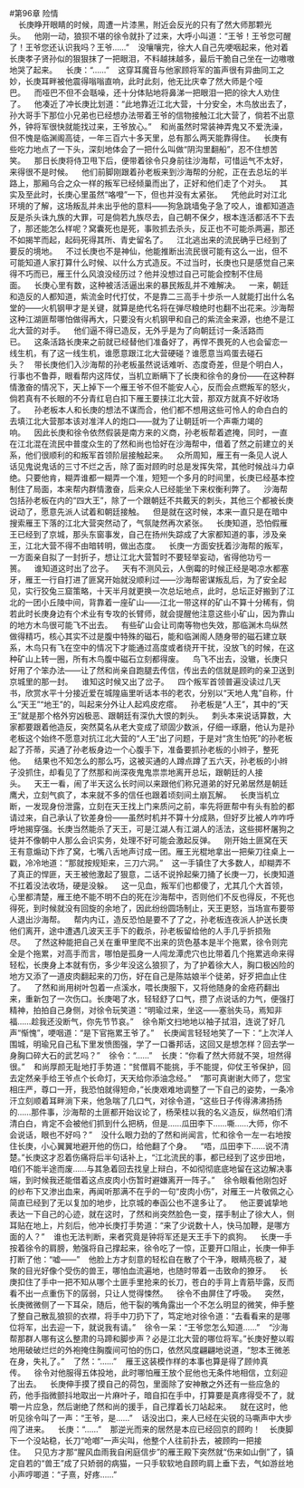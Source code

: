 #第96章 险情<br />    长庚睁开眼睛的时候，周遭一片漆黑，附近会反光的只有了然大师那颗光头。    他刚一动，狼狈不堪的徐令就扑了过来，大呼小叫道：“王爷！王爷您可醒了！王爷您还认识我吗？王爷……”    没嚷嚷完，徐大人自己先哽咽起来，他对着长庚孝子贤孙似的狠狠抹了一把眼泪，不料越抹越多，最后干脆自己坐在一边嗷嗷地哭了起来。    长庚：“……”    这穿耳魔音与他家顾将军的笛声很有异曲同工之妙，长庚耳畔被他震得嗡嗡直响，此时此刻，他无比庆幸了然大师是个哑巴。    而哑巴不但不会聒噪，还十分体贴地将鼻涕一把眼泪一把的徐大人劝住了。    他凑近了冲长庚比划道：“此地靠近江北大营，十分安全，木鸟放出去了，孙大哥手下那位小兄弟也已经想办法带着王爷的信物接触江北大营了，倘若不出意外，钟将军很快就能找过来，王爷放心。”    和尚虽然时常装神弄鬼又不爱洗澡，但不愧是临渊阁高徒，一年三百六十多天里，总有那么两天能靠得住。    长庚有些吃力地点了一下头，深刻地体会了一把什么叫做“阴沟里翻船”，忍不住想苦笑。    那日长庚将侍卫甩下后，便带着徐令只身前往沙海帮，可惜运气不太好，来得很不是时候。    他们前脚刚跟着孙老板来到沙海帮的分舵，正在去总坛的半路上，那厢乌合之众一样的叛军已经倾巢而出了，正好和他们走了个对头。    其实及至此时，长庚心里虽然“咯噔”一下，但也并没有太紧张。    凭他此时对江北环境的了解，这场叛乱并未出乎他的意料——狗急跳墙兔子急了咬人，谁都知道造反是杀头诛九族的大罪，可是倘若九族尽去，自己朝不保夕，根本连活都活不下去了，那还能怎么样呢？窝囊死也是死，事败抓去杀头，反正也不可能杀两遍，那还不如揭竿而起，起码死得其所、青史留名了。    江北逃出来的流民确乎已经到了要反的境地。    不过长庚也不是神仙，他能推断出流民很可能有这么一出，但不可能知道人家打算什么时候、以什么方式造反。不过当时，长庚也只是感觉自己来得不巧而已，雁王什么风浪没经历过？他并没想过自己可能会控制不住局面。    长庚心里有数，这种被活活逼出来的暴民叛乱并不难解决。    一来，朝廷和造反的人都知道，紫流金时代打仗，不是靠二三高手十步杀一人就能打出什么名堂的——火机钢甲才是关键，就算是绝代名将在弹尽粮绝时也翻不出花来。沙海帮这种江湖匪帮哪怕做得再大，只要没有火机钢甲和自己的紫流金来源，也绝不是江北大营的对手。    他们逼不得已造反，无外乎是为了向朝廷讨一条活路而已。    这条活路长庚来之前就已经替他们准备好了，再悍不畏死的人也会留恋一线生机，有了这一线生机，谁愿意跟江北大营硬碰？谁愿意当鸡蛋去碰石头？    带长庚他们入沙海帮的孙老板虽然说话难听、态度奇差，但是个明白人，行事也不鲁莽，眼看帮内这阵仗，当机立断瞒下了长庚和徐令的身份——在这种群情激奋的情况下，天上掉下一个雁王爷不但不能安人心，反而会点燃叛军的怒火，倘若真有不长眼的不分青红皂白扣下雁王要挟江北大营，那双方就真不好收场了。    孙老板本人和长庚的想法不谋而合，他们都不想用这些可怜人的命白白的去填江北大营那本该对准洋人的炮口——就为了让朝廷听一个声嘶力竭的响。    因此长庚和徐令依然假装是南方来的义商，孙老板帮着遮掩，同时，一直在江北混在流民中普度众生的了然和尚也恰好在沙海帮中，借着了然之前建立的关系，他们很顺利的和叛军首领阶层接触起来。    众所周知，雁王有一条见人说人话见鬼说鬼话的三寸不烂之舌，除了面对顾昀时总是发挥失常，其他时候战斗力卓绝。只要他肯，糊弄谁都一糊弄一个准，短短一个多月的时间里，长庚已经基本控制住了局面，本来帮内群情激奋，后来众人已经能坐下来权衡利弊了。    沙海帮包括孙老板在内的“四大王”，除了一个跟朝廷不共戴天的刺头，其他三个都被长庚说动了，愿意先派人试着和朝廷接触。    但是就在这时候，本来一直只是在暗中搜索雁王下落的江北大营突然动了，气氛陡然再次紧张。    长庚知道，恐怕假雁王已经到了京城，那头东窗事发，自己在扬州失踪成了大家都知道的事，涉及亲王，江北大营不得不由暗转明，做出态度。    长庚一方面安抚着沙海帮的叛军，一方面亲自拟了一封折子，想让江北大营暂时不要轻举妄动，省得他功亏一篑。    谁知道这时出了岔子。    天有不测风云，人倒霉的时候正经是喝凉水都塞牙，雁王一行自打进了匪窝开始就没顺利过——沙海帮密谋叛乱后，为了安全起见，实行狡兔三窟策略，十天半月就更换一次总坛地点，此时，总坛正好搬到了江北的一团小丘陵中间，背靠着一座矿山——江北一带这样的矿山不算十分稀有，倘若此时长庚身边有个术业有专攻的长臂师，就会提醒他注意这些小矿山，因为靠山的地方木鸟很可能飞不出去。    有些矿山会让司南等物也失效，那临渊木鸟纵然做得精巧，核心其实不过是腹中特殊的磁石，能和临渊阁人随身带的磁石建立联系，木鸟只有飞在空中的情况下才能通过高度或者绕开干扰，没放飞的时候，在这种矿山上转一圈，所有木鸟腹中磁石立刻都得废。    鸟飞不出去，没辙，长庚只好用了个笨办法——让了然和尚亲自跑腿去传信，传出去的信就是顾昀的亲卫送到京城里的那一封。    谁知这时候又出了岔子。    四个叛军首领普遍没读过几天书，欣赏水平十分接近爱在城隍庙里听话本书的老农，分别以“天地人鬼”自称，什么“天王”“地王”的，叫起来分外让人起鸡皮疙瘩。    孙老板是“人王”，其中的“天王”就是那个格外穷凶极恶、跟朝廷有深仇大恨的刺头。    刺头本来说话算数，大家都要跟着他造反，突然莫名从老大变成了顽固少数派，仔细一琢磨，他认为是孙老板这个始终不愿意对抗江北大营的“人王”出了问题，于是对“贪生怕死”的孙老板起了芥蒂，买通了孙老板身边一个心腹手下，准备要抓孙老板的小辫子，整死他。    结果也不知怎么的那么巧，这被买通的人蹲点蹲了五六天，孙老板的小辫子没抓住，却看见了了然那和尚深夜鬼鬼祟祟地离开总坛，跟朝廷的人接头。    天王一看，闹了半天这么长时间以来跟他们称兄道弟的好兄弟居然是朝廷鹰犬，立刻气疯了，本来就不多的信任也跟着顷刻间土崩瓦解。    长庚当机立断，一发现身份泄露，立刻在天王找上门来质问之前，率先将匪帮中有头有脸的都请过来，自己承认了钦差身份——虽然时机并不算十分成熟，但好歹比被人咋咋呼呼地揭穿强。长庚当然能杀了天王，可是江湖人有江湖人的活法，这些掷杯屠狗之徒并不像朝中人那么会识实务，处理不好可能会激起反弹。    刚开始土匪窝在天王有意煽动下炸了窝，七嘴八舌地声讨成一团。雁王光棍地拿出一把柴刀往桌上一戳，冷冷地道：“那就按规矩来，三刀六洞。”    这一手镇住了大多数人，却糊弄不了真正的悍匪，天王被他激起了狠意，二话不说拎起柴刀捅了长庚一刀，长庚知道不扛着没法收场，硬是没躲。    这一见血，叛军们也都傻了，尤其几个大首领，心里都清楚，雁王绝不能不明不白的死在沙海帮中，否则他们不反也得反，不死也得死，到时候就没有回旋的余地了，因此纷纷圆场制止，天王更怒，当场宣布要带人退出沙海帮。    帮内内讧，造反恐怕是要不了了之，孙老板连夜派人护送长庚他们离开，途中遭遇几波天王手下的截杀，孙老板留给他的人手几乎折损殆尽。    了然这种能把自己关在重甲里爬不出来的货色基本是半个拖累，徐令则完全是个拖累，对高手而言，哪怕是孤身一人闯龙潭虎穴也比带着几个拖累逃命来得轻松，长庚身上本就有伤，多少年没这么狼狈了，为了护着徐大人，胸口极凶险的地方又添了一道皮肉翻起来的刀伤，好在自己是陈姑娘半个徒弟，好歹把血止住了。    了然和尚用树叶包着一点溪水，喂长庚服下，又将他随身的金疮药翻出来，重新包了一次伤口。长庚喝了水，轻轻舒了口气，攒了点说话的力气，便强打精神，拍拍自己身侧，对徐令玩笑道：“明瑜过来，坐这——塞翁失马，焉知非福……趁我还没断气，你先节节哀。”    徐令斯文扫地地以袖子拭泪，连说了好几声“惭愧”，哽咽道：“是下官拖累王爷了。”    长庚闻言轻轻地笑了一下：“上次洋人围城，明瑜兄自己私下里发愤图强，学了一口番邦话，这回又是想怎样？回去学一身胸口碎大石的武艺吗？”    徐令：“……”    长庚：“你看了然大师就不哭，坦然得很。”    和尚厚颜无耻地打手势道：“贫僧肩不能挑，手不能提，仰仗王爷保护，回去定然亲手给王爷点个长命灯，天天给你添油念经。”    “那可真谢谢大师了，您宝相庄严，尊口一开，我恐怕就得短命，”长庚艰难地调整了一下自己的姿势，一条冷汗立刻顺着耳畔淌下来，他急喘了几口气，对徐令道，“这些日子传得沸沸扬扬的……那件事，沙海帮的土匪都开始议论了，杨荣桂以我的名义造反，纵然咱们清清白白，肯定不会被他们抓到什么把柄，但是……瓜田李下……嘶……大师，你不会说话，眼也不好吗？”    没什么眼力劲的了然和尚闻言，忙和徐令一左一右地按住长庚，小心翼翼地避开他的伤口，给他翻了个身。    “唔，瓜田李下……说不清楚。”长庚这才忍着伤痛将后半句话补上，“江北流民的事，都已经到了这步田地，咱们不能半途而废……与其急着回去找皇上辩白，不如彻彻底底地留在这边解决事端，到时候我还能借着这点皮肉小伤暂时避嫌离开一阵子。”    徐令眼看他刚包好的纱布下又渗出血来，再闻听那满不在乎的一句“皮肉小伤”，对雁王一片敬佩之心简直已经到了无以复加的地步，比京城的奉函公也不遑多让了。    他正要诚挚地表达一下自己的心迹，就在这时，了然和尚突然脸色一变，摆手制止了徐大人，侧耳贴在地上，片刻后，他冲长庚打手势道：“来了少说数十人，快马加鞭，是哪方面的人？”    谁也无法判断，来者究竟是钟将军还是天王手下的疯狗。    长庚一手按着徐令的肩膀，勉强将自己撑起来，徐令吃了一惊，正要开口阻止，长庚一伸手打断了他：“嘘——”    他脸上方才刻意的轻松自在散了个干净，眼睛亮极了，凝聚的目光好像个受伤的兽王，哪怕血流遍地，也随时带着一击致命的獠牙。    长庚扣住了手中一把不知从哪个土匪手里抢来的长刀，苍白的手背上青筋毕露，反而看不出一点重伤下的孱弱，只让人觉得悚然。    徐令不由屏住了呼吸。    突然，长庚微微侧了一下耳朵，随后，他干裂的嘴角露出一个不怎么明显的微笑，伸手整了整自己散乱狼狈的衣襟，将手中刀扔下了，笃定地对徐令道：“去看看来的是哪位将军，出去迎一下，就说我有请。”    徐令一呆：“王爷您怎么知道……”    “沙海帮那群人哪有这么整肃的马蹄和脚步声？必是江北大营的哪位将军。”长庚好整以暇地用破破烂烂的外袍掩住胸腹间可怕的伤口，依然风度翩翩地说道，“恕本王微恙在身，失礼了。”    了然：“……”    雁王这装模作样的本事也算是得了顾帅真传。    徐令对他服得五体投地，此时哪怕雁王放个屁他也无条件地相信，立刻迎了出去。    长庚伸手摸了摸自己的荷包，里面除了安神散之外还有一些应急的药，他手指微颤抖地取出一片麻叶子，暗自扣在手中，打算要是真疼得受不了，就嚼一片应急，然后谢绝了然和尚的援手，自己撑着长刀站起来。    就在这时，他听见徐令叫了一声：“王爷，是……”    话没出口，来人已经在尖锐的马嘶声中大步闯了进来。    长庚：“……”    那逆光而来的居然是本应已经回京的顾昀！    长庚脚下一个没站稳，长刀“呛啷”一声尖叫，他整个人往前扑去，被顾昀一把接住。    只见方才那“腥风血雨我自闲庭信步”的雁王殿下突然就“伤来如山倒”了，镇定自若的“兽王”成了只娇弱的病猫，一只手软软地自顾昀肩上垂下去，气如游丝地小声哼唧道：“子熹，好疼……”